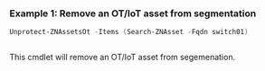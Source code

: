 ### Example 1: Remove an OT/IoT asset from segmentation
```powershell
Unprotect-ZNAssetsOt -Items (Search-ZNAsset -Fqdn switch01)
```

```output

```

This cmdlet will remove an OT/IoT asset from segemenation.